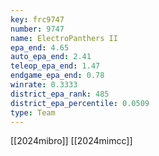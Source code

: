 ```yaml
---
key: frc9747
number: 9747
name: ElectroPanthers II
epa_end: 4.65
auto_epa_end: 2.41
teleop_epa_end: 1.47
endgame_epa_end: 0.78
winrate: 0.3333
district_epa_rank: 485
district_epa_percentile: 0.0509
type: Team
---
```

[[2024mibro]]
[[2024mimcc]]
